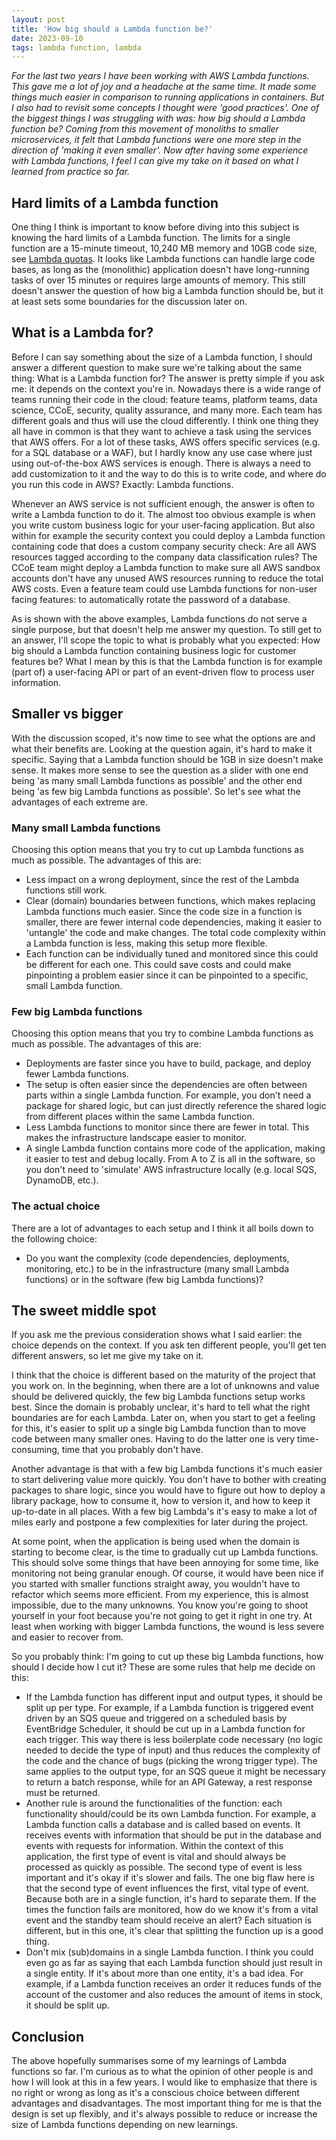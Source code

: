 ```yaml
---
layout: post
title: 'How big should a Lambda function be?'
date: 2023-09-10
tags: lambda function, lambda
---
```


_For the last two years I have been working with AWS Lambda functions. This gave me a lot of joy and a headache at the same time. It made some things much easier in comparison to running applications in containers. But I also had to revisit some concepts I thought were 'good practices'. One of the biggest things I was struggling with was: how big should a Lambda function be? Coming from this movement of monoliths to smaller microservices, it felt that Lambda functions were one more step in the direction of 'making it even smaller'. Now after having some experience with Lambda functions, I feel I can give my take on it based on what I learned from practice so far._

## Hard limits of a Lambda function

One thing I think is important to know before diving into this subject is knowing the hard limits of a Lambda function. The limits for a single function are a 15-minute timeout, 10,240 MB memory and 10GB code size, see [Lambda quotas](https://docs.aws.amazon.com/lambda/latest/dg/gettingstarted-limits.html). It looks like Lambda functions can handle large code bases, as long as the (monolithic) application doesn't have long-running tasks of over 15 minutes or requires large amounts of memory. This still doesn't answer the question of how big a Lambda function should be, but it at least sets some boundaries for the discussion later on.

## What is a Lambda for?

Before I can say something about the size of a Lambda function, I should answer a different question to make sure we're talking about the same thing: What is a Lambda function for? The answer is pretty simple if you ask me: it depends on the context you're in. Nowadays there is a wide range of teams running their code in the cloud: feature teams, platform teams, data science, CCoE, security, quality assurance, and many more. Each team has different goals and thus will use the cloud differently. I think one thing they all have in common is that they want to achieve a task using the services that AWS offers. For a lot of these tasks, AWS offers specific services (e.g. for a SQL database or a WAF), but I hardly know any use case where just using out-of-the-box AWS services is enough. There is always a need to add customization to it and the way to do this is to write code, and where do you run this code in AWS? Exactly: Lambda functions.

Whenever an AWS service is not sufficient enough, the answer is often to write a Lambda function to do it. The almost too obvious example is when you write custom business logic for your user-facing application. But also within for example the security context you could deploy a Lambda function containing code that does a custom company security check: Are all AWS resources tagged according to the company data classification rules? The CCoE team might deploy a Lambda function to make sure all AWS sandbox accounts don't have any unused AWS resources running to reduce the total AWS costs. Even a feature team could use Lambda functions for non-user facing features: to automatically rotate the password of a database.

As is shown with the above examples, Lambda functions do not serve a single purpose, but that doesn't help me answer my question. To still get to an answer, I'll scope the topic to what is probably what you expected: How big should a Lambda function containing business logic for customer features be? What I mean by this is that the Lambda function is for example (part of) a user-facing API or part of an event-driven flow to process user information.

## Smaller vs bigger

With the discussion scoped, it's now time to see what the options are and what their benefits are. Looking at the question again, it's hard to make it specific. Saying that a Lambda function should be 1GB in size doesn't make sense. It makes more sense to see the question as a slider with one end being 'as many small Lambda functions as possible' and the other end being 'as few big Lambda functions as possible'. So let's see what the advantages of each extreme are.

### Many small Lambda functions

Choosing this option means that you try to cut up Lambda functions as much as possible. The advantages of this are:

- Less impact on a wrong deployment, since the rest of the Lambda functions still work.
- Clear (domain) boundaries between functions, which makes replacing Lambda functions much easier. Since the code size in a function is smaller, there are fewer internal code dependencies, making it easier to 'untangle' the code and make changes. The total code complexity within a Lambda function is less, making this setup more flexible.
- Each function can be individually tuned and monitored since this could be different for each one. This could save costs and could make pinpointing a problem easier since it can be pinpointed to a specific, small Lambda function.

### Few big Lambda functions

Choosing this option means that you try to combine Lambda functions as much as possible. The advantages of this are:

- Deployments are faster since you have to build, package, and deploy fewer Lambda functions.
- The setup is often easier since the dependencies are often between parts within a single Lambda function. For example, you don't need a package for shared logic, but can just directly reference the shared logic from different places within the same Lambda function.
- Less Lambda functions to monitor since there are fewer in total. This makes the infrastructure landscape easier to monitor.
- A single Lambda function contains more code of the application, making it easier to test and debug locally. From A to Z is all in the software, so you don't need to 'simulate' AWS infrastructure locally (e.g. local SQS, DynamoDB, etc.).

### The actual choice

There are a lot of advantages to each setup and I think it all boils down to the following choice:

- Do you want the complexity (code dependencies, deployments, monitoring, etc.) to be in the infrastructure (many small Lambda functions) or in the software (few big Lambda functions)?

## The sweet middle spot

If you ask me the previous consideration shows what I said earlier: the choice depends on the context. If you ask ten different people, you'll get ten different answers, so let me give my take on it.

I think that the choice is different based on the maturity of the project that you work on. In the beginning, when there are a lot of unknowns and value should be delivered quickly, the few big Lambda functions setup works best. Since the domain is probably unclear, it's hard to tell what the right boundaries are for each Lambda. Later on, when you start to get a feeling for this, it's easier to split up a single big Lambda function than to move code between many smaller ones. Having to do the latter one is very time-consuming, time that you probably don't have.

Another advantage is that with a few big Lambda functions it's much easier to start delivering value more quickly. You don't have to bother with creating packages to share logic, since you would have to figure out how to deploy a library package, how to consume it, how to version it, and how to keep it up-to-date in all places. With a few big Lambda's it's easy to make a lot of miles early and postpone a few complexities for later during the project.

At some point, when the application is being used when the domain is starting to become clear, is the time to gradually cut up Lambda functions. This should solve some things that have been annoying for some time, like monitoring not being granular enough. Of course, it would have been nice if you started with smaller functions straight away, you wouldn't have to refactor which seems more efficient. From my experience, this is almost impossible, due to the many unknowns. You know you're going to shoot yourself in your foot because you're not going to get it right in one try. At least when working with bigger Lambda functions, the wound is less severe and easier to recover from.

So you probably think: I'm going to cut up these big Lambda functions, how should I decide how I cut it? These are some rules that help me decide on this:

- If the Lambda function has different input and output types, it should be split up per type. For example, if a Lambda function is triggered event driven by an SQS queue and triggered on a scheduled basis by EventBridge Scheduler, it should be cut up in a Lambda function for each trigger. This way there is less boilerplate code necessary (no logic needed to decide the type of input) and thus reduces the complexity of the code and the chance of bugs (picking the wrong trigger type). The same applies to the output type, for an SQS queue it might be necessary to return a batch response, while for an API Gateway, a rest response must be returned.
- Another rule is around the functionalities of the function: each functionality should/could be its own Lambda function. For example, a Lambda function calls a database and is called based on events. It receives events with information that should be put in the database and events with requests for information. Within the context of this application, the first type of event is vital and should always be processed as quickly as possible. The second type of event is less important and it's okay if it's slower and fails. The one big flaw here is that the second type of event influences the first, vital type of event. Because both are in a single function, it's hard to separate them. If the times the function fails are monitored, how do we know it's from a vital event and the standby team should receive an alert? Each situation is different, but in this one, it's clear that splitting the function up is a good thing.
- Don't mix (sub)domains in a single Lambda function. I think you could even go as far as saying that each Lambda function should just result in a single entity. If it's about more than one entity, it's a bad idea. For example, if a Lambda function receives an order it reduces funds of the account of the customer and also reduces the amount of items in stock, it should be split up.

## Conclusion

The above hopefully summarises some of my learnings of Lambda functions so far. I'm curious as to what the opinion of other people is and how I will look at this in a few years. I would like to emphasize that there is no right or wrong as long as it's a conscious choice between different advantages and disadvantages. The most important thing for me is that the design is set up flexibly, and it's always possible to reduce or increase the size of Lambda functions depending on new learnings.
